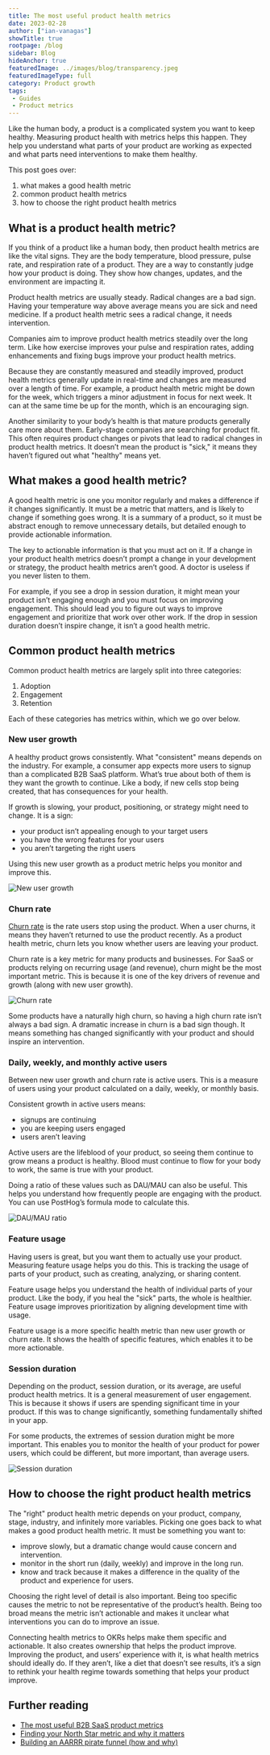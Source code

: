```yaml
---
title: The most useful product health metrics
date: 2023-02-28
author: ["ian-vanagas"]
showTitle: true
rootpage: /blog
sidebar: Blog
hideAnchor: true
featuredImage: ../images/blog/transparency.jpeg
featuredImageType: full
category: Product growth
tags:
 - Guides
 - Product metrics
---
```


Like the human body, a product is a complicated system you want to keep healthy. Measuring product health with metrics helps this happen. They help you understand what parts of your product are working as expected and what parts need interventions to make them healthy.

This post goes over:

1. what makes a good health metric
2. common product health metrics
3. how to choose the right product health metrics

## What is a product health metric?

If you think of a product like a human body, then product health metrics are like the vital signs. They are the body temperature, blood pressure, pulse rate, and respiration rate of a product. They are a way to constantly judge how your product is doing. They show how changes, updates, and the environment are impacting it.

Product health metrics are usually steady. Radical changes are a bad sign. Having your temperature way above average means you are sick and need medicine. If a product health metric sees a radical change, it needs intervention.

Companies aim to improve product health metrics steadily over the long term. Like how exercise improves your pulse and respiration rates, adding enhancements and fixing bugs improve your product health metrics.

Because they are constantly measured and steadily improved, product health metrics generally update in real-time and changes are measured over a length of time. For example, a product health metric might be down for the week, which triggers a minor adjustment in focus for next week. It can at the same time be up for the month, which is an encouraging sign. 

Another similarity to your body’s health is that mature products generally care more about them. Early-stage companies are searching for product fit. This often requires product changes or pivots that lead to radical changes in product health metrics. It doesn’t mean the product is "sick," it means they haven’t figured out what "healthy" means yet.

## What makes a good health metric?

A good health metric is one you monitor regularly and makes a difference if it changes significantly. It must be a metric that matters, and is likely to change if something goes wrong. It is a summary of a product, so it must be abstract enough to remove unnecessary details, but detailed enough to provide actionable information.

The key to actionable information is that you must act on it. If a change in your product health metrics doesn’t prompt a change in your development or strategy, the product health metrics aren’t good. A doctor is useless if you never listen to them. 

For example, if you see a drop in session duration, it might mean your product isn’t engaging enough and you must focus on improving engagement. This should lead you to figure out ways to improve engagement and prioritize that work over other work. If the drop in session duration doesn’t inspire change, it isn’t a good health metric.

## Common product health metrics

Common product health metrics are largely split into three categories:

1. Adoption
2. Engagement
3. Retention

Each of these categories has metrics within, which we go over below.

### New user growth

A healthy product grows consistently. What "consistent" means depends on the industry. For example, a consumer app expects more users to signup than a complicated B2B SaaS platform. What’s true about both of them is they want the growth to continue. Like a body, if new cells stop being created, that has consequences for your health. 

If growth is slowing, your product, positioning, or strategy might need to change. It is a sign:

- your product isn’t appealing enough to your target users
- you have the wrong features for your users
- you aren’t targeting the right users

Using this new user growth as a product metric helps you monitor and improve this.

![New user growth](../images/blog/product-health-metrics/growth.png)

### Churn rate

[Churn rate](/blog/customer-churn-analysis-guide) is the rate users stop using the product. When a user churns, it means they haven’t returned to use the product recently. As a product health metric, churn lets you know whether users are leaving your product. 

Churn rate is a key metric for many products and businesses. For SaaS or products relying on recurring usage (and revenue), churn might be the most important metric. This is because it is one of the key drivers of revenue and growth (along with new user growth).

![Churn rate](../images/blog/product-health-metrics/churn.png)

Some products have a naturally high churn, so having a high churn rate isn’t always a bad sign. A dramatic increase in churn is a bad sign though. It means something has changed significantly with your product and should inspire an intervention.

### Daily, weekly, and monthly active users

Between new user growth and churn rate is active users. This is a measure of users using your product calculated on a daily, weekly, or monthly basis.

Consistent growth in active users means:

- signups are continuing
- you are keeping users engaged
- users aren’t leaving

Active users are the lifeblood of your product, so seeing them continue to grow means a product is healthy. Blood must continue to flow for your body to work, the same is true with your product.

Doing a ratio of these values such as DAU/MAU can also be useful. This helps you understand how frequently people are engaging with the product. You can use PostHog’s formula mode to calculate this. 

![DAU/MAU ratio](../images/blog/product-health-metrics/daumau.png)

### Feature usage

Having users is great, but you want them to actually use your product. Measuring feature usage helps you do this. This is tracking the usage of parts of your product, such as creating, analyzing, or sharing content.

Feature usage helps you understand the health of individual parts of your product. Like the body, if you heal the "sick" parts, the whole is healthier. Feature usage improves prioritization by aligning development time with usage.

Feature usage is a more specific health metric than new user growth or churn rate. It shows the health of specific features, which enables it to be more actionable.

### Session duration

Depending on the product, session duration, or its average, are useful product health metrics. It is a general measurement of user engagement. This is because it shows if users are spending significant time in your product. If this was to change significantly, something fundamentally shifted in your app.

For some products, the extremes of session duration might be more important. This enables you to monitor the health of your product for power users, which could be different, but more important, than average users.

![Session duration](../images/blog/product-health-metrics/duration.png)

## How to choose the right product health metrics

The "right" product health metric depends on your product, company, stage, industry, and infinitely more variables. Picking one goes back to what makes a good product health metric. It must be something you want to:

- improve slowly, but a dramatic change would cause concern and intervention.
- monitor in the short run (daily, weekly) and improve in the long run.
- know and track because it makes a difference in the quality of the product and experience for users.

Choosing the right level of detail is also important. Being too specific causes the metric to not be representative of the product’s health. Being too broad means the metric isn’t actionable and makes it unclear what interventions you can do to improve an issue.

Connecting health metrics to OKRs helps make them specific and actionable. It also creates ownership that helps the product improve. Improving the product, and users’ experience with it, is what health metrics should ideally do. If they aren’t, like a diet that doesn’t see results, it’s a sign to rethink your health regime towards something that helps your product improve.

## Further reading

- [The most useful B2B SaaS product metrics](/blog/b2b-saas-product-metrics)
- [Finding your North Star metric and why it matters](/blog/north-star-metrics)
- [Building an AARRR pirate funnel (how and why)](/blog/aarrr-pirate-funnel)
